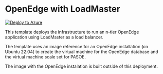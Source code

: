 # OpenEdge with LoadMaster

[![Deploy to Azure](https://aka.ms/deploytoazurebutton)](https://portal.azure.com/#create/Microsoft.Template/uri/https%3A%2F%2Fraw.githubusercontent.com%2Fprogress%2Fopenedge-demos%2Fazure-quickstart%2Fazure-quickstart%2Fazuredeploy.json
)

This template deploys the infrastructure to run an n-tier OpenEdge application using LoadMaster as a load balancer.

The template uses an image reference for an OpenEdge installation (on Ubuntu 22.04) to create the virtual machine for the OpenEdge database and the virtual machine scale set for PASOE.

The image with the OpenEdge instalation is built outside of this deployment.
